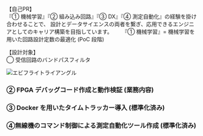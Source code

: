 【自己PR】  
『① 機械学習』『② 組み込み回路』『③ DX』『④ 測定自動化』の経験を掛け合わせることで、
設計とデータサイエンスの両者を繋ぎ、応用できるエンジニアとしてのキャリア構築を目指しています。　　
『① 機械学習』= 機械学習を用いた回路設計定数の最適化 (PoC 段階)  

【設計対象】  
◯ 受信回路のバンドパスフィルタ

<img src="https://github.com/yosuke999/product/blob/images/Untitled.png" alt="エビフライトライアングル" title="サンプル">


### ② FPGA デバッグコード作成と動作検証 (業務内容)

### ③ Docker を用いたタイムトラッカー導入 (標準化済み)

### ④無線機のコマンド制御による測定自動化ツール作成 (標準化済み)

